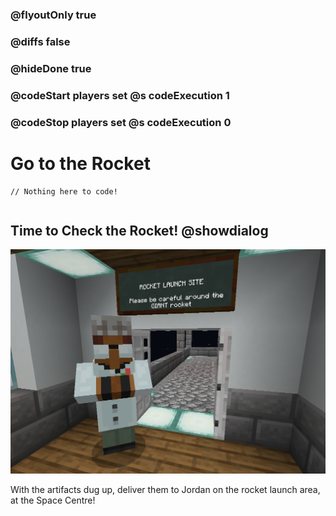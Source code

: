### @flyoutOnly true
### @diffs false
### @hideDone true
### @codeStart players set @s codeExecution 1
### @codeStop players set @s codeExecution 0

# Go to the Rocket

```template
// Nothing here to code!
```

```ghost
```

## Time to Check the Rocket! @showdialog

![Cover image](https://raw.githubusercontent.com/CausewayDigital/Minecraft-EE-MakeCode/refs/heads/master/tutorials/python-islands/island-6/misc/From_Dig_To_Rocket.png)

With the artifacts dug up, deliver them to Jordan on the rocket launch area, at the Space Centre!


```spy
```
